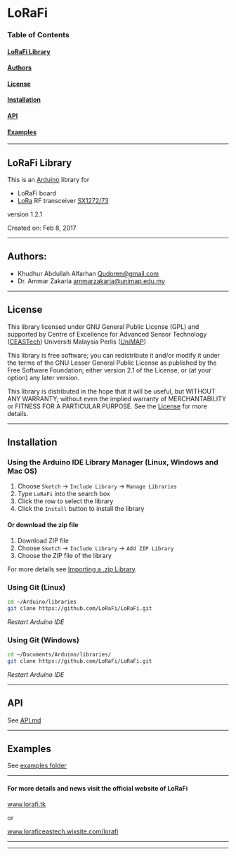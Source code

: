 # LoRaFi

### Table of Contents

#### [LoRaFi Library](#lorafi-library-1)

#### [Authors](#authors-1)

#### [License](#license-1)

#### [Installation](#installation-1)

#### [API](#api-1)

#### [Examples](#examples-1)

--------------------------------------------------------

## LoRaFi Library

This is an [Arduino](https://www.arduino.cc/) library for 
* LoRaFi board 
* [LoRa](https://www.rfsolutions.co.uk/radio-modules-c10/frequency-c57/fm-lora-transceiver-module-pre-set-to-868mhz-p468) RF transceiver [SX1272/73](http://www.semtech.com/wireless-rf/rf-transceivers/sx1272/) 

version 1.2.1
 
Created on: Feb 8, 2017

--------------------------------------------------------------------
   
## Authors:

- Khudhur Abdullah Alfarhan Qudoren@gmail.com
- Dr. Ammar Zakaria ammarzakaria@unimap.edu.my

---------------------------------------------------------------------

## License

This library licensed under GNU General Public License (GPL) and supported by Centre of Excellence for Advanced Sensor Technology ([CEASTech](https://ceastech.com/)) Universiti Malaysia Perlis ([UniMAP](http://www.unimap.edu.my/))
 
This library is free software; you can redistribute it and/or modify it under the terms of the GNU Lesser General Public License as published by the Free Software Foundation; either version 2.1 of the License, or (at your option) any later version.
 
This library is distributed in the hope that it will be useful, but WITHOUT ANY WARRANTY; without even the implied warranty of MERCHANTABILITY or FITNESS FOR A PARTICULAR PURPOSE.  See the [License](https://github.com/LoRaFi/LoRaFi/blob/master/LICENSE) for more details.

---------------------------------------------------------------------

## Installation

### Using the Arduino IDE Library Manager (Linux, Windows and Mac OS)
1. Choose ```Sketch``` -> ```Include Library``` -> ```Manage Libraries```
2. Type ```LoRaFi``` into the search box
3. Click the row to select the library
4. Click the ```Install``` button to install the library
#### Or download the zip file
1. Download ZIP file
2. Choose ```Sketch``` -> ```Include Library``` -> ```Add ZIP Library```
3. Choose the ZIP file of the library

For more details see [Importing a .zip Library](https://www.arduino.cc/en/Guide/Libraries#toc4).

### Using Git (Linux)

```bash
cd ~/Arduino/libraries 
git clone https://github.com/LoRaFi/LoRaFi.git
```
*Restart Arduino IDE*

### Using Git (Windows)

```bash
cd ~/Documents/Arduino/libraries/
git clone https://github.com/LoRaFi/LoRaFi.git
```
*Restart Arduino IDE*

---------------------------------------------------------------------

## API
See [API.md](https://github.com/LoRaFi/LoRaFi/blob/master/API.md)

---------------------------------------------------------------------

## Examples
See [examples folder](https://github.com/LoRaFi/LoRaFi/tree/master/examples)

---------------------------------------------------------------------

#### For more details and news visit the official website of LoRaFi
www.lorafi.tk

or

www.loraficeastech.wixsite.com/lorafi

---------------------------------------------------------------------

---------------------------------------------------------------------

 
